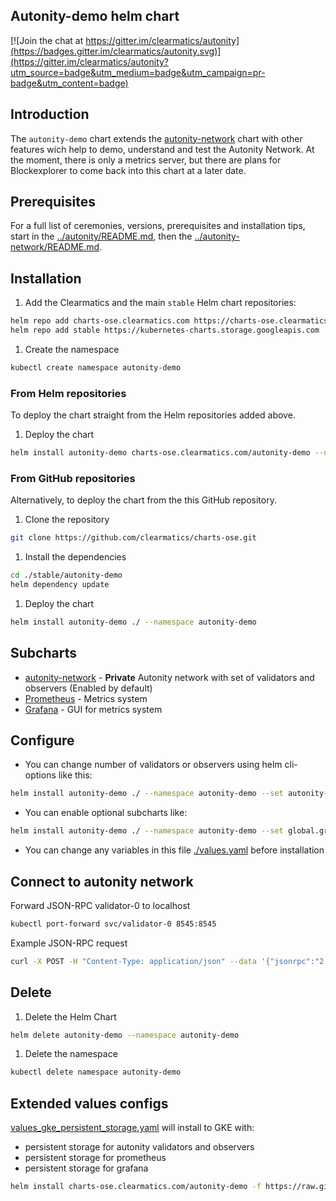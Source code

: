 ## Autonity-demo helm chart
[![Join the chat at https://gitter.im/clearmatics/autonity](https://badges.gitter.im/clearmatics/autonity.svg)](https://gitter.im/clearmatics/autonity?utm_source=badge&utm_medium=badge&utm_campaign=pr-badge&utm_content=badge)

## Introduction
The `autonity-demo` chart extends the [autonity-network](../autonity-network/README.md) chart with other features wich help to demo, understand and test the Autonity Network. At the moment, there is only a metrics server, but there are plans for Blockexplorer to come back into this chart at a later date.

## Prerequisites
For a full list of ceremonies, versions, prerequisites and installation tips, start in the [../autonity/README.md](../autonity/README.md), then the [../autonity-network/README.md](../autonity-network/README.md).

## Installation
1. Add the Clearmatics and the main `stable` Helm chart repositories:
```bash
helm repo add charts-ose.clearmatics.com https://charts-ose.clearmatics.com
helm repo add stable https://kubernetes-charts.storage.googleapis.com
```
1. Create the namespace
```bash
kubectl create namespace autonity-demo
```

### From Helm repositories
To deploy the chart straight from the Helm repositories added above.

1. Deploy the chart
```bash
helm install autonity-demo charts-ose.clearmatics.com/autonity-demo --namespace autonity-demo
```

### From GitHub repositories
Alternatively, to deploy the chart from the this GitHub repository.

1. Clone the repository
```bash
git clone https://github.com/clearmatics/charts-ose.git
```

1. Install the dependencies
```bash
cd ./stable/autonity-demo
helm dependency update
```

1. Deploy the chart
```bash
helm install autonity-demo ./ --namespace autonity-demo
```

## Subcharts
* [autonity-network](../autonity-network) - **Private** Autonity network with set of validators and observers (Enabled by default)
* [Prometheus](https://github.com/helm/charts/tree/master/stable/prometheus) - Metrics system
* [Grafana](https://github.com/helm/charts/tree/master/stable/grafana) - GUI for metrics system

## Configure
- You can change number of validators or observers using helm cli-options like this:
```bash
helm install autonity-demo ./ --namespace autonity-demo --set autonity-network.validators.num=6,autonity-network.observers.num=2
```

- You can enable optional subcharts like:
```bash
helm install autonity-demo ./ --namespace autonity-demo --set global.grafana.enabled=true
```

- You can change any variables in this file [./values.yaml](values.yaml) before installation

## Connect to autonity network
Forward JSON-RPC validator-0 to localhost
```bash
kubectl port-forward svc/validator-0 8545:8545
```

Example JSON-RPC request
```bash
curl -X POST -H "Content-Type: application/json" --data '{"jsonrpc":"2.0","method":"web3_clientVersion","params":[],"id":67}' http://localhost:8545
```

## Delete
1. Delete the Helm Chart
```bash
helm delete autonity-demo --namespace autonity-demo
```

1. Delete the namespace
```bash
kubectl delete namespace autonity-demo
```

## Extended values configs
[values_gke_persistent_storage.yaml](./values_gke_persistent_storage.yaml) will install to GKE with:
- persistent storage for autonity validators and observers
- persistent storage for prometheus
- persistent storage for grafana

```bash
helm install charts-ose.clearmatics.com/autonity-demo -f https://raw.githubusercontent.com/clearmatics/charts-ose/master/stable/autonity-demo/values_gke_persistent_storage.yaml --namespace autonity-demo
```
